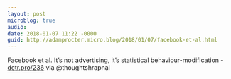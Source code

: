```yaml
---
layout: post
microblog: true
audio: 
date: 2018-01-07 11:22 -0000
guid: http://adamprocter.micro.blog/2018/01/07/facebook-et-al.html
---
```

Facebook et al. It’s not advertising, it’s statistical behaviour-modification - [dctr.pro/236](http://dctr.pro/236) via @thoughtshrapnal
